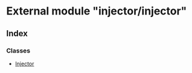 # External module "injector/injector"


## Index

### Classes
* [Injector](../classes/_injector_injector_.injector.md)

